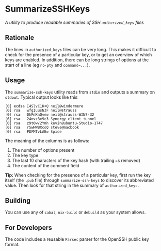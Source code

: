 SummarizeSSHKeys
================

*A utility to produce readable summaries of SSH `authorized_keys` files*

Rationale
---------

The lines in `authorized_keys` files can be very long. This makes it difficult to check for the presence of a particular key, or to get an overview of which keys are enabled. In addition, there can be long strings of options at the start of a line (eg `no-pty` and `command=...`).

Usage
-----

The `summarize-ssh-keys` utility reads from `stdin` and outputs a summary on `stdout`. Typical output looks like this:

```
[0] ecdsa I4SlvC1K+Q neil@windermere
[0] rsa   wfgIuusN3F neil@strauss
[0] rsa   DhPnKnQvew neil@strauss-WIN7-32
[6] rsa   24nvz3x9e3 Synergy client tunnel
[0] rsa   z9t6w/2Ymh kevin@ubuntu-Studio-1747
[0] rsa   rSwHWBXcoQ steve@macbook
[0] rsa   PDFMTvLABw Spice
```

The meaning of the columns is as follows:

1. The number of options present
2. The key type
3. The last 10 characters of the key hash (with trailing `=`s removed)
4. The content of the comment field

**Tip:** When checking for the  presence of a particular key, first run the key itself (the `.pub` file) through `summarize-ssh-keys` to discover its abbreviated value. Then look for that string in the summary of `authorized_keys`.

Building
--------

You can use any of `cabal`, `nix-build` or `debuild` as your system allows.

For Developers
--------------

The code includes a reusable `Parsec` parser for the OpenSSH public key format.
